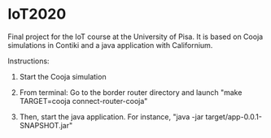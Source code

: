 # IoT2020
Final project for the IoT course at the University of Pisa. It is based on Cooja simulations in Contiki and a java application with Californium. 

Instructions:

1) Start the Cooja simulation

2) From terminal:
    Go to the border router directory and launch "make TARGET=cooja connect-router-cooja"

3) Then, start the java application. For instance, "java -jar target/app-0.0.1-SNAPSHOT.jar" 
